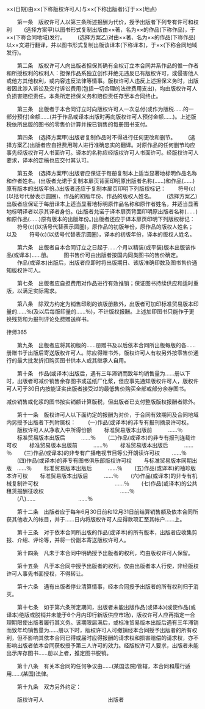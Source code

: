 
 


××(日期)由××(下称版权许可人)与××(下称出版者)订于××(地点)



　　第一条　版权许可人以第三条所述报酬为代价，授予出版者下列专有许可和权利
　　(选择方案甲)以图书形式复制出版由××著，名为××的作品(下称作品)，于××(下称合同地域)发行。
　　(选择方案乙)对由××著、名为××的作品(下称作品)以××文进行翻译，并以图书形式复制出版该译本(下称译本)，于××(下称合同地域发行)。



　　第二条　版权许可人向出版者担保其确有全权订立本合同并系作品的惟一作者和所授权利的权利人：担保作品系独立创作并绝无违反已有版权许可，或侵害他人或他方其他权利，或内容违反法律等情事。版权许可人违反上述担保义务时，出版者因此涉入诉讼及交付诉讼费用(包括一切合理的法律费用支出)，均由版权许可人负损害赔偿责任。本条所定担保义务和赔偿责任存至本合同终止。



　　第三条　出版者于本合同订立时向版权许可人一次总付(或作为版税……的一部分预付)金额……(并于作品或译本出版时再向版权许可人预付金额……)。上述版税依所出版的图书的零售价计算并按已销售的每册图书支付。



　　第四条　(选择方案甲)出版者复制作品时不得进行任何更改和删节。
　　(选择方案乙)出版者应自担费用聘人进行准确忠实的翻译。对原作品的任何删节均应事先经版权许可人书面许可。译本的名称应经版权许可人书面许可。经版权许可人要求，译本的定稿也应交付其认可。



　　第五条　(选择方案甲)出版者应保证于每册复制本上适当显著地标明作品名称和作者姓名。(出版者允诺于复制本扉页背面印明原出版者名称(……)和作品(……)原有版本的出版年份。)出版者还应于复制本扉页印明下列版权标记：
　　符号(c)(以括号代替表示圆圈)、作品的初版年份、作品的版权人姓名。
　　(选择方案乙)出版者应保证于每册译本上适当显著地标明原作品名称和原作者姓名，并适当显著地标明译者以示其译者身份。(出版者允诺于译本扉页背面印明原出版者名称(……)和原作品(……)原有版本的出版年份。)出版者还应于译本扉页印明下列版权标记：
　　符号(c)(以括号代替表示圆圈)，原作品的初版年份，原作品的版权人姓名；以及
　　符号(c)(以括号代替表示圆圈)，译本的初版年份，译本的版权人姓名。



　　第六条　出版者自本合同订立之日起于……个月以精装(或平装)版本出版该作品(或译本)……册。
　　图书售价可由出版者按国内同类图书的售价确定。
　　作品(或译本)出版后，出版者应即时将出版期日、该版准确印数及图书售价通知版权许可人。



　　第七条　出版者应自担费用对作品进行有效推销；保证图书持续供应和适时重版，以满足实际需求。



　　第八条　除双方约定为销售印刷的该版册数外，出版者可加印标准贸易版本印量的……％(及以后每版印量的……％)，不计版权报酬。上述加印图书只能作于更换残货和为报刊评论免费赠送样书。







 
律师365






　　第九条　出版者应将其初版的……册赠书及以后依本合同所出版每版的各……册赠书于出版后寄送版权许可人。除应得赠书外，版权许可人有权另外按零售价通行的最大批发折扣购买图书供本人或其继承人自用。





　　第十条　作品(或译本)出版后，遇有三年滞销而致年均销售量为……册以下时，出版者可减价销售余存图书或送纸厂化浆，但应事先通知版权许可人，版权许可人可于30日内按能证实出版者接受过的最低售价购买全部或部分余存图书。 


减价销售或化浆的图书按实销额计算版税，但出版者已支付整版版权报酬者除外。 






　　第十一条　版权许可人以下面约定的报酬为对价，于合同有效期间及合同地域内另授予出版者下列附属权：
　　(一)作品(或译本)的非专有报刊摘录许可权。
　　版权许可人从净收入中所得份额
　　标准贸易版本出版前　　　……％
　　标准贸易版本出版后　　　……％
　　(二)作品(或译本)的非专有报刊连载许可权
　　标准贸易版本出版前　　　……％
　　标准贸易版本出版后　　　……％
　　(三)作品(或译本)的非专有广播电视节目等公开朗读许可权
　　……％
　　(四)作品(或译本)的非专有图书俱乐部版权许可权
　　与标准贸易版本同期出版　……％
　　标准贸易版本出版后　　　……％
　　(五)作品(或译本)的袖珍版本许可权
　　标准贸易版本出版后　　　……％
　　(六)作品(或译本)的非专有机械复制许可权
　　　　　　　　　　　　　　……％
　　(七)作品(或译本)的公共租赁报酬征收权
　　　　　　　　　　　　　　……％
　　(八)……　　　　　　　　……％



　　第十二条　出版者应于每年6月30日前和12月31日前结算销售额及依本合同所获其他收入的帐目，并于……日内将版权许可人应得款项汇至其帐户……上。



　　第十三条　对于依本合同所出版的作品(或译本)的所有版本，出版者应收集剪报、介绍、评论等，并将一份副本寄送版权许可人。



　　第十四条　凡未于本合同中明确授予出版者的权利，均由版权许可人保留。



　　第十五条　凡于本合同中授予出版者的权利，仅由出版者本人行使，非经版权许可人事先书面授权，不得转让。



　　第十六条　遇有出版者停业清算情事，经本合同授予出版者的所有权利归于消灭。



　　第十七条　如于第六条所定期间，出版者未能出版作品(或译本)(或使作品(或译本)绝版或脱销并未能于6个月内印行新版供应市场)，版权许可人应再指定一合理期限使出版者履行其义务。该期限届满后，或标准贸易版本出版后遇有三年滞销而致年均销售量为……册以下时，版权许可人可撤销经本合同授予出版者的所有权利，但不影响其依本合同已得或届时应得报酬的请求权和损害赔偿的请求权，亦不影响出版者依本合同获权授予第三人许可的效力。经版权许可人要求，出版者未能出示库存图书……册以上者，推定图书脱销。



　　第十八条　有关本合同的任何争议由……(某国法院)管辖，本合同和履行适用……(某国)法律。



　　第十九条　双方另外约定：


　　版权许可人　　　　　　　　　　　　出版者
 


 

 
 
 
 
 
  


  
 

  


  


  
 
 
 
 

